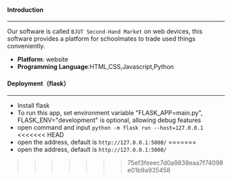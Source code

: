 #### Introduction
-----
Our software is called `BJUT Second-Hand Market` on web devices, this software provides a platform for schoolmates to trade used things conveniently.

- **Platform**: website
- **Programming Language**:HTML,CSS,Javascript,Python

#### Deployment（flask）
---
- Install flask
- To run this app, set environment variable "FLASK_APP=main.py", FLASK_ENV="development" is optional, allowing debug features
- open command and input
`python -m flask run --host=127.0.0.1 `
<<<<<<< HEAD
- open the address, default is `http://127.0.0.1:5000/`
=======
- open the address, default is `http://127.0.0.1:5000/`



>>>>>>> 75ef3feeec7d0a9838eaa7f74098e01b9a935458

